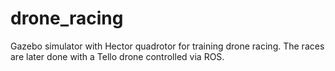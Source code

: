 # drone_racing
Gazebo simulator with Hector quadrotor for training drone racing. The races are later done with a Tello drone controlled via ROS.
